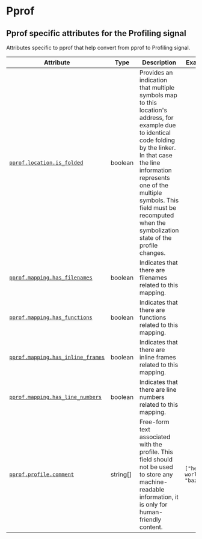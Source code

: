<!-- NOTE: THIS FILE IS AUTOGENERATED. DO NOT EDIT BY HAND. -->
<!-- see templates/registry/markdown/attribute_namespace.md.j2 -->

# Pprof

## Pprof specific attributes for the Profiling signal

Attributes specific to pprof that help convert from pprof to Profiling signal.

| Attribute | Type | Description | Examples | Stability |
|---|---|---|---|---|
| <a id="pprof-location-is-folded" href="#pprof-location-is-folded">`pprof.location.is_folded`</a> | boolean | Provides an indication that multiple symbols map to this location's address, for example due to identical code folding by the linker. In that case the line information represents one of the multiple symbols. This field must be recomputed when the symbolization state of the profile changes. |  | ![Development](https://img.shields.io/badge/-development-blue) |
| <a id="pprof-mapping-has-filenames" href="#pprof-mapping-has-filenames">`pprof.mapping.has_filenames`</a> | boolean | Indicates that there are filenames related to this mapping. |  | ![Development](https://img.shields.io/badge/-development-blue) |
| <a id="pprof-mapping-has-functions" href="#pprof-mapping-has-functions">`pprof.mapping.has_functions`</a> | boolean | Indicates that there are functions related to this mapping. |  | ![Development](https://img.shields.io/badge/-development-blue) |
| <a id="pprof-mapping-has-inline-frames" href="#pprof-mapping-has-inline-frames">`pprof.mapping.has_inline_frames`</a> | boolean | Indicates that there are inline frames related to this mapping. |  | ![Development](https://img.shields.io/badge/-development-blue) |
| <a id="pprof-mapping-has-line-numbers" href="#pprof-mapping-has-line-numbers">`pprof.mapping.has_line_numbers`</a> | boolean | Indicates that there are line numbers related to this mapping. |  | ![Development](https://img.shields.io/badge/-development-blue) |
| <a id="pprof-profile-comment" href="#pprof-profile-comment">`pprof.profile.comment`</a> | string[] | Free-form text associated with the profile. This field should not be used to store any machine-readable information, it is only for human-friendly content. | `["hello world", "bazinga"]` | ![Development](https://img.shields.io/badge/-development-blue) |
